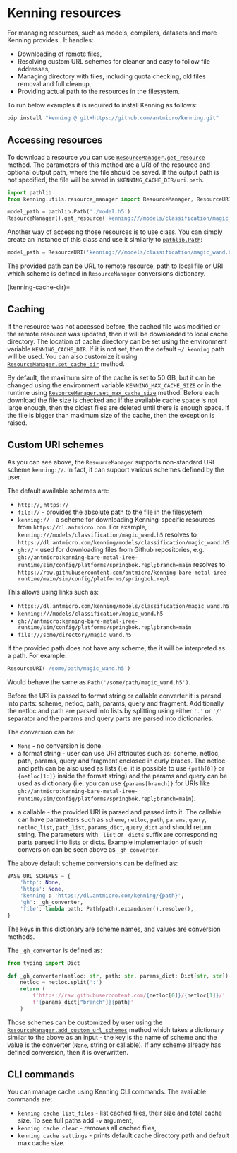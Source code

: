 # Kenning resources

For managing resources, such as models, compilers, datasets and more Kenning provides [](resourcemanager-api).
It handles:

* Downloading of remote files,
* Resolving custom URL schemes for cleaner and easy to follow file addresses,
* Managing directory with files, including quota checking, old files removal and full cleanup,
* Providing actual path to the resources in the filesystem.

To run below examples it is required to install Kenning as follows:
```bash
pip install "kenning @ git+https://github.com/antmicro/kenning.git"
```

## Accessing resources

To download a resource you can use [`ResourceManager.get_resource`](resourcemanager-api) method.
The parameters of this method are a URI of the resource and optional output path, where the file should be saved.
If the output path is not specified, the file will be saved in `$KENNING_CACHE_DIR/uri.path`.

```python
import pathlib
from kenning.utils.resource_manager import ResourceManager, ResourceURI

model_path = pathlib.Path('./model.h5')
ResourceManager().get_resource('kenning:///models/classification/magic_wand.h5', model_path)
```

Another way of accessing those resources is to use [](resourceuri-api) class.
You can simply create an instance of this class and use it similarly to [`pathlib.Path`](https://docs.python.org/3/library/pathlib.html#pathlib.Path):

```python
model_path = ResourceURI('kenning:///models/classification/magic_wand.h5')
```

The provided path can be URL to remote resource, path to local file or URI which scheme is defined in `ResourceManager` conversions dictionary.

(kenning-cache-dir)=
## Caching

If the resource was not accessed before, the cached file was modified or the remote resource was updated, then it will be downloaded to local cache directory.
The location of cache directory can be set using the environment variable `KENNING_CACHE_DIR`.
If it is not set, then the default `~/.kenning` path will be used.
You can also customize it using [`ResourceManager.set_cache_dir`](resourcemanager-api) method.

By default, the maximum size of the cache is set to 50 GB, but it can be changed using the environment variable `KENNING_MAX_CACHE_SIZE` or in the runtime using [`ResourceManager.set_max_cache_size`](resourcemanager-api) method.
Before each download the file size is checked and if the available cache space is not large enough, then the oldest files are deleted until there is enough space.
If the file is bigger than maximum size of the cache, then the exception is raised.

## Custom URI schemes

As you can see above, the `ResourceManager` supports non-standard URI scheme `kenning://`.
In fact, it can support various schemes defined by the user.

The default available schemes are:

* `http://`, `https://`
* `file://` - provides the absolute path to the file in the filesystem
* `kenning://` - a scheme for downloading Kenning-specific resources from `https://dl.antmicro.com`.
  For example, `kenning:///models/classification/magic_wand.h5` resolves to `https://dl.antmicro.com/kenning/models/classification/magic_wand.h5`
* `gh://` - used for downloading files from Github repositories, e.g. `gh://antmicro:kenning-bare-metal-iree-runtime/sim/config/platforms/springbok.repl;branch=main` resolves to `https://raw.githubusercontent.com/antmicro/kenning-bare-metal-iree-runtime/main/sim/config/platforms/springbok.repl`


This allows using links such as:
- `https://dl.antmicro.com/kenning/models/classification/magic_wand.h5`
- `kenning:///models/classification/magic_wand.h5`
- `gh://antmicro:kenning-bare-metal-iree-runtime/sim/config/platforms/springbok.repl;branch=main`
- `file:///some/directory/magic_wand.h5`


If the provided path does not have any scheme, the it will be interpreted as a path.
For example:

```python
ResourceURI('/some/path/magic_wand.h5')
```

Would behave the same as `Path('/some/path/magic_wand.h5')`.

Before the URI is passed to format string or callable converter it is parsed into parts: scheme, netloc, path, params, query and fragment.
Additionally the netloc and path are parsed into lists by splitting using either `'.'` or `'/'` separator and the params and query parts are parsed into dictionaries.

The conversion can be:

* `None` - no conversion is done.
* a format string - user can use URI attributes such as: scheme, netloc, path, params, query and fragment enclosed in curly braces.
  The netloc and path can be also used as lists (i.e. it is possible to use `{path[0]}` or `{netloc[1:]}` inside the format string) and the params and query can be used as dictionary (i.e. you can use `{params[branch]}` for URIs like `gh://antmicro:kenning-bare-metal-iree-runtime/sim/config/platforms/springbok.repl;branch=main`).
- a callable - the provided URI is parsed and passed into it.
  The callable can have parameters such as `scheme`, `netloc`, `path`, `params`, `query`, `netloc_list`, `path_list`, `params_dict`, `query_dict` and should return string.
  The parameters with `_list` or `_dicts` suffix are corresponding parts parsed into lists or dicts.
  Example implementation of such conversion can be seen above as `_gh_converter`.

The above default scheme conversions can be defined as:

```python test-skip
BASE_URL_SCHEMES = {
    'http': None,
    'https': None,
    'kenning': 'https://dl.antmicro.com/kenning/{path}',
    'gh': _gh_converter,
    'file': lambda path: Path(path).expanduser().resolve(),
}
```

The keys in this dictionary are scheme names, and values are conversion methods.

The `_gh_converter` is defined as:

```python
from typing import Dict

def _gh_converter(netloc: str, path: str, params_dict: Dict[str, str]) -> str:
    netloc = netloc.split(':')
    return (
        f'https://raw.githubusercontent.com/{netloc[0]}/{netloc[1]}/'
        f'{params_dict["branch"]}{path}'
    )
```

Those schemes can be customized by user using the [`ResourceManager.add_custom_url_schemes`](resourcemanager-api) method which takes a dictionary similar to the above as an input - the key is the name of scheme and the value is the converter (`None`, string or callable).
If any scheme already has defined conversion, then it is overwritten.

## CLI commands

You can manage cache using Kenning CLI commands.
The available commands are:

* `kenning cache list_files` - list cached files, their size and total cache size.
  To see full paths add `-v` argument,
* `kenning cache clear` - removes all cached files,
* `kenning cache settings` - prints default cache directory path and default max cache size.
